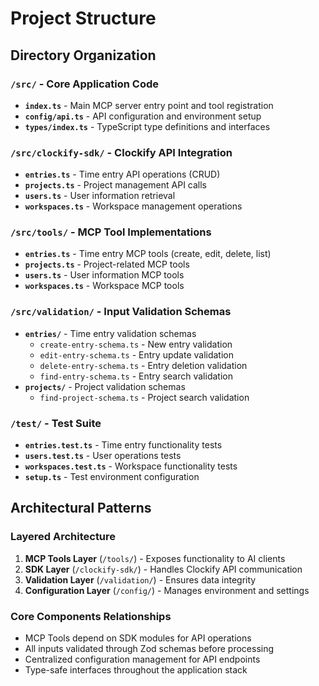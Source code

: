 # Project Structure

## Directory Organization

### `/src/` - Core Application Code
- **`index.ts`** - Main MCP server entry point and tool registration
- **`config/api.ts`** - API configuration and environment setup
- **`types/index.ts`** - TypeScript type definitions and interfaces

### `/src/clockify-sdk/` - Clockify API Integration
- **`entries.ts`** - Time entry API operations (CRUD)
- **`projects.ts`** - Project management API calls
- **`users.ts`** - User information retrieval
- **`workspaces.ts`** - Workspace management operations

### `/src/tools/` - MCP Tool Implementations
- **`entries.ts`** - Time entry MCP tools (create, edit, delete, list)
- **`projects.ts`** - Project-related MCP tools
- **`users.ts`** - User information MCP tools
- **`workspaces.ts`** - Workspace MCP tools

### `/src/validation/` - Input Validation Schemas
- **`entries/`** - Time entry validation schemas
  - `create-entry-schema.ts` - New entry validation
  - `edit-entry-schema.ts` - Entry update validation
  - `delete-entry-schema.ts` - Entry deletion validation
  - `find-entry-schema.ts` - Entry search validation
- **`projects/`** - Project validation schemas
  - `find-project-schema.ts` - Project search validation

### `/test/` - Test Suite
- **`entries.test.ts`** - Time entry functionality tests
- **`users.test.ts`** - User operations tests
- **`workspaces.test.ts`** - Workspace functionality tests
- **`setup.ts`** - Test environment configuration

## Architectural Patterns

### Layered Architecture
1. **MCP Tools Layer** (`/tools/`) - Exposes functionality to AI clients
2. **SDK Layer** (`/clockify-sdk/`) - Handles Clockify API communication
3. **Validation Layer** (`/validation/`) - Ensures data integrity
4. **Configuration Layer** (`/config/`) - Manages environment and settings

### Core Components Relationships
- MCP Tools depend on SDK modules for API operations
- All inputs validated through Zod schemas before processing
- Centralized configuration management for API endpoints
- Type-safe interfaces throughout the application stack